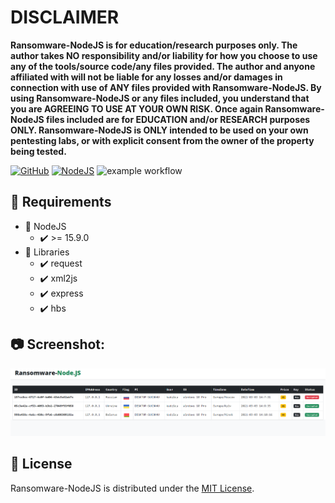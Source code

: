 # DISCLAIMER
**Ransomware-NodeJS is for education/research purposes only. The author takes NO responsibility and/or liability for how you choose to use any of the tools/source code/any files provided.
 The author and anyone affiliated with will not be liable for any losses and/or damages in connection with use of ANY files provided with Ransomware-NodeJS.
 By using Ransomware-NodeJS or any files included, you understand that you are AGREEING TO USE AT YOUR OWN RISK. Once again Ransomware-NodeJS files included are for EDUCATION and/or RESEARCH purposes ONLY.
 Ransomware-NodeJS is ONLY intended to be used on your own pentesting labs, or with explicit consent from the owner of the property being tested.** 

[![GitHub](https://img.shields.io/github/license/kadzicuh/Ransomware-NodeJS?style=flat)](LICENSE)
[![NodeJS](https://img.shields.io/badge/NodeJS-15.9.0+-success.svg?style=flat)](https://nodejs.org/dist/v15.9.0/)
![example workflow](https://github.com/kadzicuh/Ransomware-NodeJS/actions/workflows/codeql-analysis.yml/badge.svg)

## 📃 Requirements
* 📌 NodeJS
  * ✔️ >= 15.9.0
* 📌 Libraries
  * ✔️ request
  * ✔️ xml2js
  * ✔️ express
  * ✔️ hbs

 ## 📷 Screenshot:
![Screenshot](Screenshot.png)

## 📃 License
Ransomware-NodeJS is distributed under the [MIT License](LICENSE).
